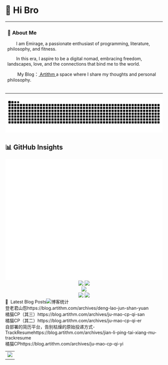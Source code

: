 

#  🙋 Hi Bro

<table>
  
<tr><td>

### 🤺 About Me

<!-- <img align="right" width="88" src="https://avatars.githubusercontent.com/u/45090349?v=4" /> -->

<p>&emsp;&emsp;I am Emirage, a passionate enthusiast of programming, literature, philosophy, and fitness.</p>
<p>&emsp;&emsp;In this era, I aspire to be a digital nomad, embracing freedom, landscapes, love, and the connections that bind me to the world.</p>
<p>&emsp;&emsp; My Blog：<a href="https://blog.artithm.com/" target="_blank"> Artithm </a>  a space where I share my thoughts and personal philosophy.</p>


  <!-- for beauty 留个空行好看点 -->
  <div>&nbsp;</div>

</td></tr>

<!-- 增加一个列表 -->



<!-- </tr></td> -->
<!-- ## 🏢 Work Experience -->
<!-- <img align="right" width="200" src="https://cdn.jsdelivr.net/gh/emirage-niallchen/emirage-niallchen@main/assets/images/GRCBank.png" /> -->
<!-- - [广州农商银行](https://www.grcbank.com/) &emsp; 📌 2020-07 —— 2023-07 -->

  <!-- - 工作岗位：系统开发岗 -->
  <!-- - 工作内容：参与网银开发与维护工作 -->
<!-- <img align="right" width="200" src="https://cdn.jsdelivr.net/gh/emirage-niallchen/emirage-niallchen@main/assets/images/Inspur.PNG" /> -->
<!-- - [浪潮](https://www.inspur.com/)   📌 2019-07 —— 2020-02 -->
  <!-- - 工作岗位：实习生 -->
  <!-- - 工作内容：参与软件开发 -->
  <!-- for beauty 留个空行好看点 -->
  <!-- <div>&nbsp;</div> -->
<!-- </td></tr> -->



</table>

<div align="center">


<!-- Snake Code Contribution Map 贪吃蛇代码贡献图 -->
<picture>
  <source media="(prefers-color-scheme: dark)" srcset="https://raw.githubusercontent.com/emirage-niallchen/emirage-niallchen/output/github-contribution-grid-snake-dark.svg">
  <source media="(prefers-color-scheme: light)" srcset="https://raw.githubusercontent.com/emirage-niallchen/emirage-niallchen/output/github-contribution-grid-snake.svg">
  <img alt="github contribution grid snake animation" src="https://raw.githubusercontent.com/emirage-niallchen/emirage-niallchen/output/github-contribution-grid-snake.svg">
</picture>

</div>






## 📊 GitHub Insights

<!-- metrics 基础资料 -->
<img src="/github-metrics.svg" />


<!-- GitHub 数据统计 -->
<div align="center" gap: 10px;">
  <img src="https://github-readme-stats-git-masterrstaa-rickstaa.vercel.app/api?username=emirage-niallchen&hide_title=true&hide_border=true&show_icons=true&include_all_commits=true&theme=tokyonight" />
  <img src="https://github-readme-stats-git-masterrstaa-rickstaa.vercel.app/api/top-langs/?username=emirage-niallchen&hide_title=true&hide_border=true&layout=compact&langs_count=6&theme=tokyonight" />
</div>
<!-- github-readme-streak-stats 连续提交代码天数记录 -->
<div align="center" gap: 10px;">
  <picture>
    <source media="(prefers-color-scheme: light)" srcset="https://streak-stats.demolab.com/?user=emirage-niallchen&theme=light&hide_border=true" />
    <img src="https://streak-stats.demolab.com/?user=emirage-niallchen&theme=cobalt&hide_border=true" />
  </picture>
</div>

<div align="center" gap: 10px;">
    <img src="https://stats.artithm.com/api/leetcode?username=emirage&theme=dark" />
    <img src="https://stats.artithm.com/api/github?username=emirage-niallchen&theme=dark" />

    
</div>

<div style="display: flex; align-items: center;">
      <span>📕 &nbsp;Latest Blog Posts</span>
      <img src="https://stats.artithm.com/api/website/?url=https://blog.artithm.com/&style=flat&logo=bilibili" alt="博客统计" />
</div>
<!-- BLOG-POST-LIST:START --><tr><td>登老君山怨</td><td>https://blog.artithm.com/archives/deng-lao-jun-shan-yuan</td></tr><br><tr><td>橘猫CP（其三）</td><td>https://blog.artithm.com/archives/ju-mao-cp-qi-san</td></tr><br><tr><td>橘猫CP（其二）</td><td>https://blog.artithm.com/archives/ju-mao-cp-qi-er</td></tr><br><tr><td>自部署的简历平台，告别枯燥的原始投递方式-TrackResume</td><td>https://blog.artithm.com/archives/jian-li-ping-tai-xiang-mu-trackresume</td></tr><br><tr><td>橘猫CP</td><td>https://blog.artithm.com/archives/ju-mao-cp-qi-yi</td></tr><br><!-- BLOG-POST-LIST:END -->


<!-- GitHub Activity Graph GitHub 活动图 -->
<table>
  <tr>
    <td>
      <picture>
        <source media="(prefers-color-scheme: dark)"  srcset="https://github-readme-activity-graph.vercel.app/graph?username=emirage-niallchen&theme=tokyo-night" />
        <source media="(prefers-color-scheme: light)" srcset="https://github-readme-activity-graph.vercel.app/graph?username=emirage-niallchen&theme=xcode" />
        <img src="https://github-readme-activity-graph.vercel.app/graph?username=emirage-niallchen&theme=tokyo-night" />
      </picture>
  </tr>
</table>